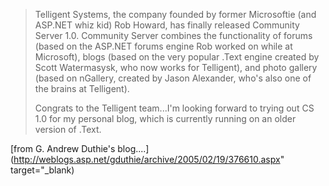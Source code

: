 > Telligent Systems, the company founded by former Microsoftie (and ASP.NET whiz kid) Rob Howard, has finally released Community Server 1.0. Community Server combines the functionality of forums (based on the ASP.NET forums engine Rob worked on while at Microsoft), blogs (based on the very popular .Text engine created by Scott Watermasysk, who now works for Telligent), and photo gallery (based on nGallery, created by Jason Alexander, who's also one of the brains at Telligent).
>
> Congrats to the Telligent team...I'm looking forward to trying out CS 1.0 for my personal blog, which is currently running on an older version of .Text.

[from G. Andrew Duthie's blog....](http://weblogs.asp.net/gduthie/archive/2005/02/19/376610.aspx" target="_blank)